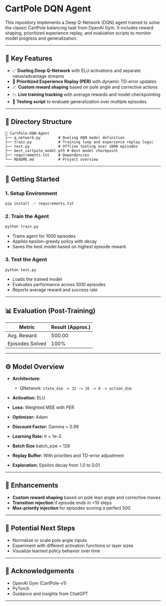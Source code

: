 # CartPole DQN Agent

This repository implements a Deep Q-Network (DQN) agent trained to solve the classic CartPole balancing task from OpenAI Gym. It includes reward shaping, prioritized experience replay, and evaluation scripts to monitor model progress and generalization.

---

## 🧠 Key Features

* ✅ **Dueling Deep Q-Network** with ELU activations and separate value/advantage streams
* 🎯 **Prioritized Experience Replay (PER)** with dynamic TD-error updates
* 📈 **Custom reward shaping** based on pole angle and corrective actions
* 📉 **Live training tracking** with average rewards and model checkpointing
* 🧪 **Testing script** to evaluate generalization over multiple episodes

---

## 📁 Directory Structure

```
📁 CartPole-DQN-Agent
├── q_network.py        # Dueling DQN model definition
├── train.py            # Training loop and experience replay logic
├── test.py             # Offline testing over 1000 episodes
├── best_cartpole_model.pth # Best model checkpoint
├── requirements.txt    # Dependencies
└── README.md           # Project overview
```

---

## 🚀 Getting Started

### 1. Setup Environment

```bash
pip install -r requirements.txt
```

### 2. Train the Agent

```bash
python train.py
```

* Trains agent for 1000 episodes
* Applies epsilon-greedy policy with decay
* Saves the best model based on highest episode reward

### 3. Test the Agent

```bash
python test.py
```

* Loads the trained model
* Evaluates performance across 1000 episodes
* Reports average reward and success rate

---

## 📊 Evaluation (Post-Training)

| Metric          | Result (Approx.) |
| --------------- | ---------------- |
| Avg. Reward     | 500.00           |
| Episodes Solved | 100%             |

---

## ⚙️ Model Overview

* **Architecture:**

  * QNetwork: `state_dim -> 32 -> 16 -> 8 -> action_dim`
* **Activation:** ELU
* **Loss:** Weighted MSE with PER
* **Optimizer:** Adam
* **Discount Factor:** Gamma = 0.99
* **Learning Rate:** lr = 1e-3
* **Batch Size** batch_size = 128
* **Replay Buffer:** With priorities and TD-error adjustment
* **Exploration:** Epsilon decay from 1.0 to 0.01

---

## 🔧 Enhancements

* **Custom reward shaping** based on pole lean angle and corrective moves
* **Transition rejection** if episode ends in <10 steps
* **Max-priority injection** for episodes scoring a perfect 500

---

## 🔮 Potential Next Steps

* Normalize or scale pole angle inputs
* Experiment with different activation functions or layer sizes
* Visualize learned policy behavior over time

---

## 🤝 Acknowledgements

* OpenAI Gym (CartPole-v1)
* PyTorch
* Guidance and insights from ChatGPT

---
